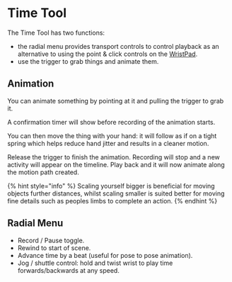 # Time Tool

The Time Tool has two functions:&#x20;

* the radial menu provides transport controls to control playback as an alternative to using the point & click controls on the [WristPad](../wristpad/).
* use the trigger to grab things and animate them.

## Animation

You can animate something by pointing at it and pulling the trigger to grab it.&#x20;

A confirmation timer will show before recording of the animation starts.

You can then move the thing with your hand: it will follow as if on a tight spring which helps reduce hand jitter and results in a cleaner motion.

Release the trigger to finish the animation. Recording will stop and a new activity will appear on the timeline. Play back and it will now animate along the motion path created.

{% hint style="info" %}
Scaling yourself bigger is beneficial for moving objects further distances, whilst scaling smaller is suited better for moving fine details such as peoples limbs to complete an action.
{% endhint %}

## Radial Menu

* Record / Pause toggle.
* Rewind to start of scene.
* Advance time by a beat (useful for pose to pose animation).
* Jog / shuttle control: hold and twist wrist to play time forwards/backwards at any speed.
